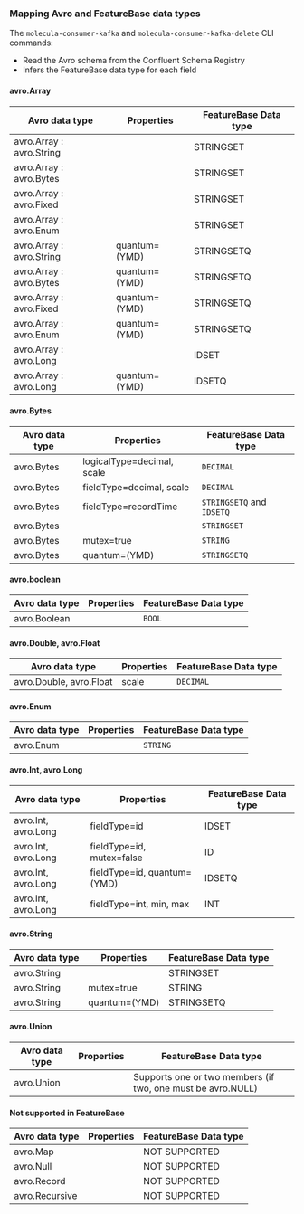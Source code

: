 ### Mapping Avro and FeatureBase data types

The `molecula-consumer-kafka` and `molecula-consumer-kafka-delete` CLI commands:
* Read the Avro schema from the Confluent Schema Registry
* Infers the FeatureBase data type for each field

#### avro.Array

| Avro data type | Properties | FeatureBase Data type |
|---|---|---|
| avro.Array : avro.String |  | STRINGSET |
| avro.Array : avro.Bytes  |  | STRINGSET |
| avro.Array : avro.Fixed  |  | STRINGSET |
| avro.Array : avro.Enum   |  | STRINGSET |
| avro.Array : avro.String | quantum=(YMD) | STRINGSETQ |
| avro.Array : avro.Bytes  | quantum=(YMD) | STRINGSETQ |
| avro.Array : avro.Fixed  | quantum=(YMD) | STRINGSETQ |
| avro.Array : avro.Enum   | quantum=(YMD) | STRINGSETQ |
| avro.Array : avro.Long   |  | IDSET |
| avro.Array : avro.Long   | quantum=(YMD)  | IDSETQ |

#### avro.Bytes

| Avro data type | Properties | FeatureBase Data type |
|---|---|---|
| avro.Bytes | logicalType=decimal, scale | `DECIMAL` |
| avro.Bytes | fieldType=decimal, scale | `DECIMAL` |
| avro.Bytes | fieldType=recordTime | `STRINGSETQ` and `IDSETQ` |
| avro.Bytes |  | `STRINGSET`   |
| avro.Bytes | mutex=true | `STRING` |
| avro.Bytes | quantum=(YMD) | `STRINGSETQ` |

#### avro.boolean

| Avro data type | Properties | FeatureBase Data type |
|---|---|---|
| avro.Boolean |  | `BOOL` |

#### avro.Double, avro.Float

| Avro data type | Properties | FeatureBase Data type |
|---|---|---|
| avro.Double, avro.Float | scale | `DECIMAL` |

#### avro.Enum

| Avro data type | Properties | FeatureBase Data type |
|---|---|---|
| avro.Enum |  | `STRING` |

#### avro.Int, avro.Long

| Avro data type | Properties | FeatureBase Data type |
|---|---|---|
| avro.Int, avro.Long | fieldType=id   | IDSET  |
| avro.Int, avro.Long | fieldType=id, mutex=false | ID  |
| avro.Int, avro.Long | fieldType=id, quantum=(YMD)    | IDSETQ |
| avro.Int, avro.Long | fieldType=int, min, max| INT |

#### avro.String

| Avro data type | Properties | FeatureBase Data type |
|---|---|---|
| avro.String || STRINGSET   |
| avro.String | mutex=true| STRING |
| avro.String | quantum=(YMD)  | STRINGSETQ  |

#### avro.Union

| Avro data type | Properties | FeatureBase Data type |
|---|---|---|
| avro.Union  || Supports one or two members (if two, one must be avro.NULL) |

#### Not supported in FeatureBase

| Avro data type | Properties | FeatureBase Data type |
|---|---|---|
| avro.Map |  | NOT SUPPORTED  |
| avro.Null |  | NOT SUPPORTED |
| avro.Record |  | NOT SUPPORTED  |
| avro.Recursive |  | NOT SUPPORTED  |
